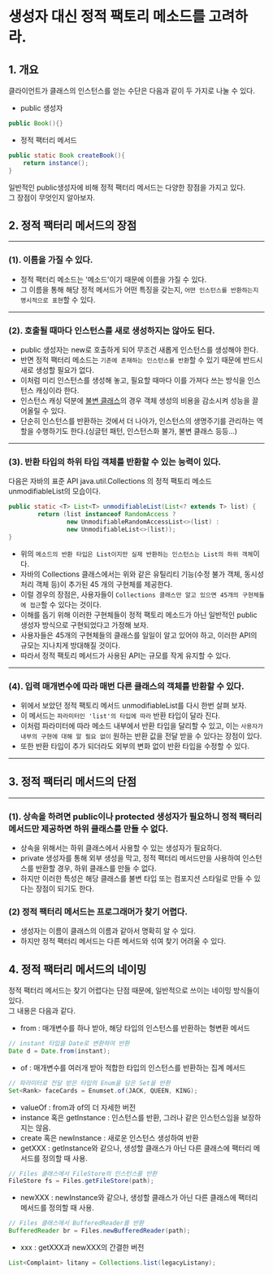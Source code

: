 # 생성자 대신 정적 팩토리 메소드를 고려하라.

## 1. 개요

클라이언트가 클래스의 인스턴스를 얻는 수단은 다음과 같이 두 가지로 나눌 수 있다.
* public 생성자
```java
public Book(){}
```
* 정적 팩터리 메서드
```java
public static Book createBook(){
    return instance();
}
```
일반적인 public생성자에 비해 정적 팩터리 메서드는 다양한 장점을 가지고 있다.    
그 장점이 무엇인지 알아보자.

## 2. 정적 팩터리 메서드의 장점
---
### (1). 이름을 가질 수 있다.
* 정적 팩터리 메소드는 '메소드'이기 때문에 이름을 가질 수 있다.   
* 그 이름을 통해 해당 정적 메서드가 어떤 특징을 갖는지, `어떤 인스턴스를 반환하는지 명시적으로 표현`할 수 있다.

---

### (2). 호출될 때마다 인스턴스를 새로 생성하지는 않아도 된다.

* public 생성자는 new로 호출하게 되어 무조건 새롭게 인스턴스를 생성해야 한다.
* 반면 정적 팩터리 메소드는 `기존에 존재하는 인스턴스를 반환`할 수 있기 때문에 반드시 새로 생성할 필요가 없다.
* 이처럼 미리 인스턴스를 생성해 놓고, 필요할 때마다 이를 가져다 쓰는 방식을 인스턴스 캐싱이라 한다.
* 인스턴스 캐싱 덕분에 [불변 클래스](https://rockjoon.tistory.com/42?category=843526)의 경우 객체 생성의 비용을 감소시켜 성능을 끌어올릴 수 있다.   
* 단순히 인스턴스를 반환하는 것에서 더 나아가, 인스턴스의 생명주기를 관리하는 역할을 수행하기도 한다.(싱글턴 패턴, 인스턴스화 불가, 불변 클래스 등등...) 

---
### (3). 반환 타입의 하위 타입 객체를 반환할 수 있는 능력이 있다.

다음은 자바의 표준 API java.util.Collections 의 정적 팩토리 메소드 unmodifiableList의 모습이다.
```java
public static <T> List<T> unmodifiableList(List<? extends T> list) {
        return (list instanceof RandomAccess ?
                new UnmodifiableRandomAccessList<>(list) :
                new UnmodifiableList<>(list));
}
```
* 위의 `메소드의 반환 타입은 List이지만 실제 반환하는 인스턴스는 List의 하위 객체`이다.
* 자바의 Collections 클래스에서는 위와 같은 유틸리티 기능(수정 불가 객체, 동시성 처리 객체 등)이 추가된 45 개의 구현체를 제공한다.
* 이럴 경우의 장점은, 사용자들이 `Collections 클래스만 알고 있으면 45개의 구현체들에 접근`할 수 있다는 것이다.
* 이해를 돕기 위해 이러한 구현체들이 정적 팩토리 메소드가 아닌 일반적인 public 생성자 방식으로 구현되었다고 가정해 보자.
* 사용자들은 45개의 구현체들의 클래스를 일일이 알고 있어야 하고, 이러한 API의 규모는 지나치게 방대해질 것이다.
* 따라서 정적 팩토리 메서드가 사용된 API는 규모를 작게 유지할 수 있다.
---
### (4). 입력 매개변수에 따라 매번 다른 클래스의 객체를 반환할 수 있다.
* 위에서 보았던 정적 팩토리 메서드 unmodifiableList를 다시 한번 살펴 보자.
* 이 메서드는 `파라미터인 'list'의 타입에 따라` 반환 타입이 달라 진다.
* 이처럼 파라미터에 따라 메소드 내부에서 반환 타입을 달리할 수 있고, 이는 `사용자가 내부의 구현에 대해 알 필요 없이` 원하는 반환 값을 전달 받을 수 있다는 장점이 있다.
* 또한 반환 타입이 추가 되더라도 외부의 변화 없이 반환 타입을 수정할 수 있다.
---

## 3. 정적 팩터리 메서드의 단점
---       

### (1). 상속을 하려면 public이나 protected 생성자가 필요하니 정적 팩터리 메서드만 제공하면 하위 클래스를 만들 수 없다.
* 상속을 위해서는 하위 클래스에서 사용할 수 있는 생성자가 필요하다.
* private 생성자를 통해 외부 생성을 막고, 정적 팩터리 메서드만을 사용하여 인스턴스를 반환할 경우, 하위 클래스를 만들 수 없다.
* 하지만 이러한 특성은 해당 클래스를 불변 타입 또는 컴포지션 스타일로 만들 수 있다는 장점이 되기도 한다.

### (2) 정적 팩터리 메서드는 프로그래머가 찾기 어렵다.
* 생성자는 이름이 클래스의 이름과 같아서 명확히 알 수 있다.
* 하지만 정적 팩터리 메서드는 다른 메서드와 섞여 찾기 어려울 수 있다.

## 4. 정적 팩터리 메서드의 네이밍
정적 팩터리 메서드는 찾기 어렵다는 단점 때문에, 일반적으로 쓰이는 네이밍 방식들이 있다.     
그 내용은 다음과 같다.

* from : 매개변수를 하나 받아, 해당 타입의 인스턴스를 반환하는 형변환 메서드
```java
// instant 타입을 Date로 변환하여 반환
Date d = Date.from(instant);
```
* of : 매개변수를 여러개 받아 적합한 타입의 인스턴스를 반환하는 집계 메서드
```java
// 파라미터로 전달 받은 타입의 Enum을 담은 Set을 반환
Set<Rank> faceCards = Enumset.of(JACK, QUEEN, KING);
```
* valueOf : from과 of의 더 자세한 버전
* instance 혹은 getInstance : 인스턴스를 반환, 그러나 같은 인스턴스임을 보장하지는 않음.
* create 혹은 newInstance : 새로운 인스턴스 생성하여 반환
* getXXX : getInstance와 같으나, 생성할 클래스가 아닌 다른 클래스에 팩터리 메서드를 정의할 때 사용.
```java
// Files 클래스에서 FileStore의 인스턴스를 반환
FileStore fs = Files.getFileStore(path);
```
* newXXX : newInstance와 같으나, 생성할 클래스가 아닌 다른 클래스에 팩터리 메서드를 정의할 때 사용.
```java
// Files 클래스에서 BufferedReader를 반환
BufferedReader br = Files.newBufferedReader(path);
```
* xxx : getXXX과 newXXX의 간결한 버전
```java
List<Complaint> litany = Collections.list(legacyListany);
```